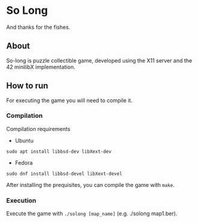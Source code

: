 # So Long

And thanks for the fishes.

## About

So-long is puzzle collectible game, developed using the X11 server and the 42 minilibX implementation.

## How to run

For executing the game you will need to compile it.

### Compilation

Compilation requirements

- Ubuntu

`sudo apt install libbsd-dev libXext-dev`

- Fedora

`sudo dnf install libbsd-devel libXext-devel`

After installing the prequisites, you can compile the game with `make`.

### Execution

Execute the game with `./solong [map_name]` (e.g. ./solong map1.ber).
